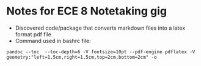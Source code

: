 # Notes for ECE 8 Notetaking gig

- Discovered code/package that converts markdown files into a latex format pdf file
- Command used in bashrc file:

```
pandoc --toc  --toc-depth=6 -V fontsize=10pt --pdf-engine pdflatex -V geometry:"left=1.5cm,right=1.5cm,top=2cm,bottom=2cm" -o
```
